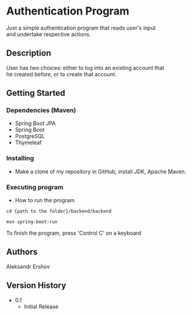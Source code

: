 # Authentication Program

Just a simple authentication program that reads user's input<br>
and undertake respective actions.

## Description

User has two choices: either to log into an existing account that<br>
he created before, or to create that account.

## Getting Started

### Dependencies (Maven)

* Spring Boot JPA
* Spring Boot
* PostgreSQL
* Thymeleaf

### Installing

* Make a clone of my repository in GitHub, install JDK, Apache Maven.

### Executing program

* How to run the program
```
cd {path to the folder}/backend/backend
```
```
mvn spring-boot:run
```
To finish the program, press 'Control C' on a keyboard

## Authors

Aleksandr Ershov

## Version History

* 0.1
    * Initial Release
